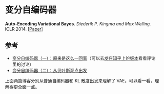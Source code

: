 # 变分自编码器

**Auto-Encoding Variational Bayes.** *Diederik P. Kingma and Max Welling.* ICLR 2014. [[Paper]](https://arxiv.org/pdf/1312.6114.pdf)


## 参考

- [变分自编码器（一）：原来是这么一回事](https://kexue.fm/archives/5253)（可以去[发在知乎上的版本](https://zhuanlan.zhihu.com/p/34998569)看看评论里的讨论）
- [变分自编码器（二）：从贝叶斯观点出发](https://kexue.fm/archives/5343)

上面两篇博客分别从普通自编码器和 KL 散度出发来理解了 VAE，可以看一看，理解得更全面一点。

